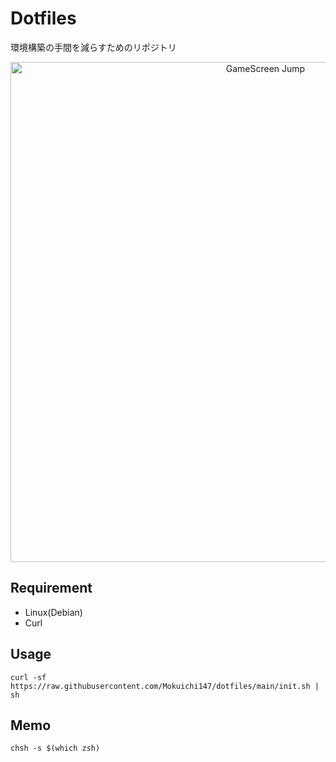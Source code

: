 # Dotfiles
環境構築の手間を減らすためのリポジトリ

<p align="center">
    <img src="https://user-images.githubusercontent.com/38586357/128201271-98866d14-6ae3-47c5-9e41-c4353803ccff.png" alt="GameScreen Jump" width="800px">
</p>


## Requirement

- Linux(Debian)
- Curl


## Usage

```
curl -sf https://raw.githubusercontent.com/Mokuichi147/dotfiles/main/init.sh | sh
```


## Memo

```
chsh -s $(which zsh)
```